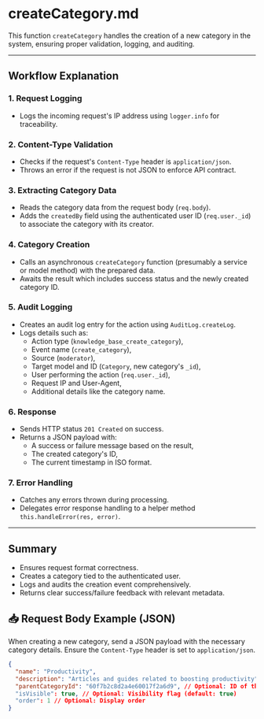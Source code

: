 # createCategory.md

This function `createCategory` handles the creation of a new category in the system, ensuring proper validation, logging, and auditing.

---

## Workflow Explanation

### 1. Request Logging
- Logs the incoming request's IP address using `logger.info` for traceability.

### 2. Content-Type Validation
- Checks if the request's `Content-Type` header is `application/json`.
- Throws an error if the request is not JSON to enforce API contract.

### 3. Extracting Category Data
- Reads the category data from the request body (`req.body`).
- Adds the `createdBy` field using the authenticated user ID (`req.user._id`) to associate the category with its creator.

### 4. Category Creation
- Calls an asynchronous `createCategory` function (presumably a service or model method) with the prepared data.
- Awaits the result which includes success status and the newly created category ID.

### 5. Audit Logging
- Creates an audit log entry for the action using `AuditLog.createLog`.
- Logs details such as:
  - Action type (`knowledge_base_create_category`),
  - Event name (`create_category`),
  - Source (`moderator`),
  - Target model and ID (`Category`, new category's `_id`),
  - User performing the action (`req.user._id`),
  - Request IP and User-Agent,
  - Additional details like the category name.

### 6. Response
- Sends HTTP status `201 Created` on success.
- Returns a JSON payload with:
  - A success or failure message based on the result,
  - The created category's ID,
  - The current timestamp in ISO format.

### 7. Error Handling
- Catches any errors thrown during processing.
- Delegates error response handling to a helper method `this.handleError(res, error)`.

---

## Summary
- Ensures request format correctness.
- Creates a category tied to the authenticated user.
- Logs and audits the creation event comprehensively.
- Returns clear success/failure feedback with relevant metadata.

## 📥 Request Body Example (JSON)

When creating a new category, send a JSON payload with the necessary category details. Ensure the `Content-Type` header is set to `application/json`.

```json
{
  "name": "Productivity",
  "description": "Articles and guides related to boosting productivity",
  "parentCategoryId": "60f7b2c8d2a4e60017f2a6d9", // Optional: ID of the parent category
  "isVisible": true, // Optional: Visibility flag (default: true)
  "order": 1 // Optional: Display order
}
